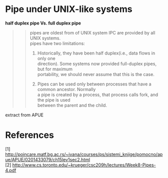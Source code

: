 # Pipe under UNIX-like systems
**half duplex pipe Vs. full duplex pipe**

>> pipes are oldest from of UNIX system IPC are provided by all UNIX systems.  
>> pipes have two limitations:  
>>   
>> 1) Historically, they have been half duplex(i.e., data flows in only one  
>> direction). Some systems now provided full-duplex pipes, but for maximum  
>> portability, we should never assume that this is the case.  
>>   
>> 2) Pipes can be used only between processes that have a common ancestor. Normally  
>> a pipe is created by a process, that process calls fork, and the pipe is used  
>> between the parent and the child.  

extract from APUE  

# References
[1] http://poincare.matf.bg.ac.rs/~ivana/courses/ps/sistemi_knjige/pomocno/apue/APUE/0201433079/ch15lev1sec2.html   
[2] http://www.cs.toronto.edu/~krueger/csc209h/lectures/Week8-Pipes-4.pdf  

